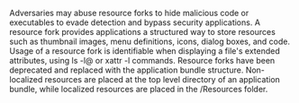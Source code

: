 Adversaries may abuse resource forks to hide malicious code or executables to evade detection and bypass security applications. A resource fork provides applications a structured way to store resources such as thumbnail images, menu definitions, icons, dialog boxes, and code. Usage of a resource fork is identifiable when displaying a file's extended attributes, using ls -l@ or xattr -l commands. Resource forks have been deprecated and replaced with the application bundle structure. Non-localized resources are placed at the top level directory of an application bundle, while localized resources are placed in the /Resources folder.
